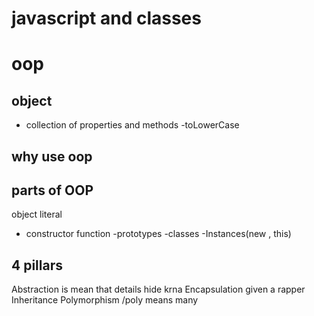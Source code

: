 # javascript and classes
# oop

## object
- collection of properties and methods
-toLowerCase
## why use oop

## parts of OOP
object literal 

- constructor function
-prototypes
-classes
-Instances(new , this)

## 4 pillars
Abstraction is mean that details hide krna
Encapsulation given a rapper
Inheritance
Polymorphism /poly means many